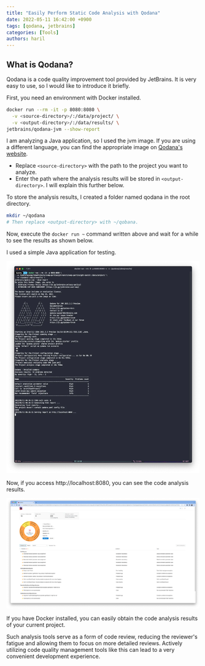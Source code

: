 ```yaml
---
title: "Easily Perform Static Code Analysis with Qodana"
date: 2022-05-11 16:42:00 +0900
tags: [qodana, jetbrains]
categories: [Tools]
authors: haril
---
```


## What is Qodana?

Qodana is a code quality improvement tool provided by JetBrains. It is very easy to use, so I would like to introduce it briefly.

First, you need an environment with Docker installed.

```bash
docker run --rm -it -p 8080:8080 \
  -v <source-directory>/:/data/project/ \
  -v <output-directory>/:/data/results/ \
jetbrains/qodana-jvm --show-report
```

I am analyzing a Java application, so I used the jvm image. If you are using a different language, you can find the appropriate image on [Qodana's website](https://www.jetbrains.com/ko-kr/qodana/).

- Replace `<source-directory>` with the path to the project you want to analyze.
- Enter the path where the analysis results will be stored in `<output-directory>`. I will explain this further below.

To store the analysis results, I created a folder named qodana in the root directory.

```bash
mkdir ~/qodana
# Then replace <output-directory> with ~/qobana.
```

Now, execute the `docker run ~` command written above and wait for a while to see the results as shown below.

I used a simple Java application for testing.

![image](./1.webp)

Now, if you access http://localhost:8080, you can see the code analysis results.

![image1](./2.webp)

If you have Docker installed, you can easily obtain the code analysis results of your current project.

Such analysis tools serve as a form of code review, reducing the reviewer's fatigue and allowing them to focus on more detailed reviews. Actively utilizing code quality management tools like this can lead to a very convenient development experience.
